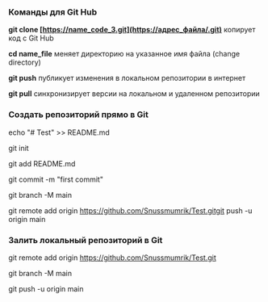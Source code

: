 ### **Команды для Git Hub**


**git clone [https://name_code_3.git](https://адрес_файла/.git)**   копирует код с Git Hub

**cd name_file**     меняет директорию на указанное имя файла (change directory)

**git push**    публикует изменения в локальном репозитории в интернет

**git pull**      синхронизирует версии на локальном и удаленном репозитории


### **Создать репозиторий прямо в Git**

echo "# Test" >> README.md

git init

git add README.md

git commit -m "first commit"

git branch -M main

git remote add origin https://github.com/Snussmumrik/Test.gitgit push -u origin main

### **Залить локальный репозиторий в Git**

git remote add origin https://github.com/Snussmumrik/Test.git

git branch -M main

git push -u origin main